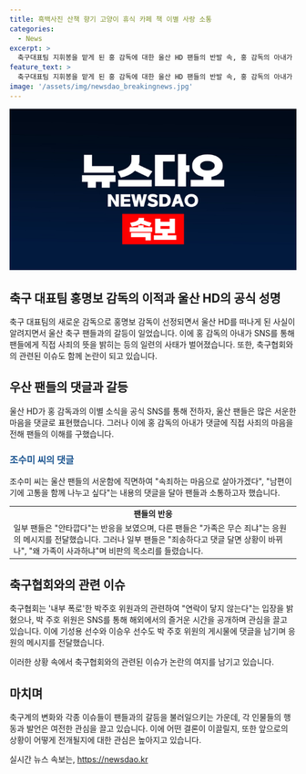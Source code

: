 ```yaml
---
title: 흑백사진 산책 향기 고양이 휴식 카페 책 이별 사랑 소통
categories:
  - News
excerpt: >
  축구대표팀 지휘봉을 맡게 된 홍 감독에 대한 울산 HD 팬들의 반발 속, 홍 감독의 아내가 사죄의 댓글을 올려 논란이 일었으나, 일부 팬들은 가족에 대한 비난을 삼가고 있다. 한편, 축구협회는 내부 폭로한 박주호 위원과 연락이 닿지 않는 상황이지만, 박 위원은 해외서 여유로운 모습을 공개해 화제를 모았다. 기성용 선수와 이승우 선수의 응원 댓글로 화제를 모으고 있다. (150자)
feature_text: >
  축구대표팀 지휘봉을 맡게 된 홍 감독에 대한 울산 HD 팬들의 반발 속, 홍 감독의 아내가 사죄의 댓글을 올려 논란이 일었으나, 일부 팬들은 가족에 대한 비난을 삼가고 있다. 한편, 축구협회는 내부 폭로한 박주호 위원과 연락이 닿지 않는 상황이지만, 박 위원은 해외서 여유로운 모습을 공개해 화제를 모았다. 기성용 선수와 이승우 선수의 응원 댓글로 화제를 모으고 있다. (150자)
image: '/assets/img/newsdao_breakingnews.jpg'
---
```


<p><img src="/assets/img/newsdao_breakingnews.jpg" alt="koreaapp 속보" /></p>

<h2>축구 대표팀 홍명보 감독의 이적과 울산 HD의 공식 성명</h2>

<p data-ke-size="size16">축구 대표팀의 새로운 감독으로 홍명보 감독이 선정되면서 울산 HD를 떠나게 된 사실이 알려지면서 울산 축구 팬들과의 갈등이 일었습니다. 이에 홍 감독의 아내가 SNS를 통해 팬들에게 직접 사죄의 뜻을 밝히는 등의 일련의 사태가 벌어졌습니다. 또한, 축구협회와의 관련된 이슈도 함께 논란이 되고 있습니다.</p>

<h2 data-ke-size="size26">우산 팬들의 댓글과 갈등</h2>

<p data-ke-size="size16">울산 HD가 홍 감독과의 이별 소식을 공식 SNS를 통해 전하자, 울산 팬들은 많은 서운한 마음을 댓글로 표현했습니다. 그러나 이에 홍 감독의 아내가 댓글에 직접 사죄의 마음을 전해 팬들의 이해를 구했습니다.</p>

<h3><span style="color: #1a5490;">조수미 씨의 댓글</span></h3>

<p data-ke-size="size16">조수미 씨는 울산 팬들의 서운함에 직면하여 "속죄하는 마음으로 살아가겠다", "남편이기에 고통을 함께 나누고 싶다"는 내용의 댓글을 달아 팬들과 소통하고자 했습니다.</p>

<table>
  <tr>
    <td style="text-align: center; height: 17px;"><b>팬들의 반응</b></td>
  </tr>
  <tr>
    <td>일부 팬들은 "안타깝다"는 반응을 보였으며, 다른 팬들은 "가족은 무슨 죄냐"는 응원의 메시지를 전달했습니다. 그러나 일부 팬들은 "죄송하다고 댓글 달면 상황이 바뀌나", "왜 가족이 사과하냐"며 비판의 목소리를 들렸습니다.</td>
  </tr>
</table>

<h2 data-ke-size="size26">축구협회와의 관련 이슈</h2>

<p data-ke-size="size16">축구협회는 '내부 폭로'한 박주호 위원과의 관련하여 "연락이 닿지 않는다"는 입장을 밝혔으나, 박 주호 위원은 SNS를 통해 해외에서의 즐거운 시간을 공개하며 관심을 끌고 있습니다. 이에 기성용 선수와 이승우 선수도 박 주호 위원의 게시물에 댓글을 남기며 응원의 메시지를 전달했습니다.</p>

<p data-ke-size="size16">이러한 상황 속에서 축구협회와의 관련된 이슈가 논란의 여지를 남기고 있습니다.</p>

<h2 data-ke-size="size26">마치며</h2>

<p data-ke-size="size16">축구계의 변화와 각종 이슈들이 팬들과의 갈등을 불러일으키는 가운데, 각 인물들의 행동과 발언은 여전한 관심을 끌고 있습니다. 이에 어떤 결론이 이끌릴지, 또한 앞으로의 상황이 어떻게 전개될지에 대한 관심은 높아지고 있습니다.</p>
실시간 뉴스 속보는, <a href="https://newsdao.kr" rel="dofollow">https://newsdao.kr</a>


